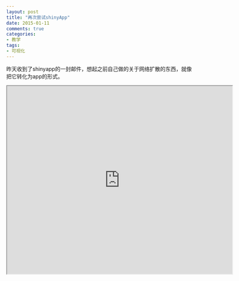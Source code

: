 ```yaml
---
layout: post
title: "再次尝试shinyApp"
date: 2015-01-11
comments: true
categories: 
- 教学
tags:
- 可视化
---
```


昨天收到了shinyapp的一封邮件，想起之前自己做的关于网络扩散的东西，就像把它转化为app的形式。



<iframe src='https://chengjun.shinyapps.io/testApp/' scrolling="no" width="600" height = "500"></iframe>



 
